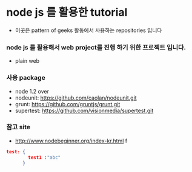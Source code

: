 # node js 를 활용한 tutorial
- 이곳은 pattern of geeks 활동에서 사용하는 repositories 입니다

### node js 를 활용해서 web project를 진행 하기 위한 프로젝트 입니다.
- plain web 


### 사용 package
- node 1.2 over
- nodeunit: https://github.com/caolan/nodeunit.git
- grunt: https://github.com/gruntjs/grunt.git
- supertest: https://github.com/visionmedia/supertest.git


### 참고 site
- http://www.nodebeginner.org/index-kr.html
f

```json
test: {
        test1 :"abc"
      }
```      
